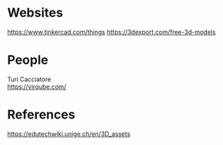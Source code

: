 


# Websites

https://www.tinkercad.com/things
https://3dexport.com/free-3d-models


# People

Turi Cacciatore  
https://virqube.com/


# References

https://edutechwiki.unige.ch/en/3D_assets

